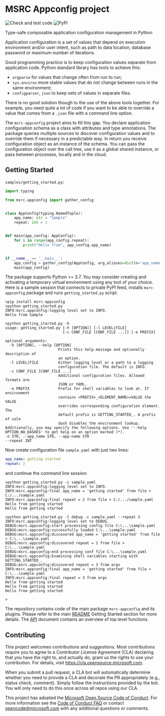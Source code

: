 # MSRC Appconfig project

![Check and test code](https://github.com/microsoft/msrc-appconfig/workflows/Check%20and%20test%20code/badge.svg)
![PyPI](https://img.shields.io/pypi/v/msrc-appconfig)

Type-safe composable application configuration management in Python

Application configuration is a set of values that depend on execution environment and/or user intent,
such as path to data location, database password or maximum number of iterations.

Good programming practice is to keep configuration values separate from application code.
Python standard library has tools to achieve this:

- `argparse` for values that change often from run to run;
- `sys.environ` more stable values that do not change between runs in the same environment;
- `configparser`, `json` to keep sets of values in separate files.

There is no good solution though to the use of the above tools together.
For example, you need quite a lot of code if you want
to be able to override a value that comes from a `.json` file with a command line option.

The `msrc-appconfig` project aims to fill this gap.
You declare application configuration schema as a class with attributes and type annotations.
The package queries multiple sources to discover configuration values
and to override them if necessary in a predictable way. 
In return you receive configuration object as an instance of the schema.
You can pass the configuration object over the call tree,
use it as a global shared instance,
or pass between processes, locally and in the cloud.

## Getting Started

`samples/getting_started.py`:
```python
import typing

from msrc.appconfig import gather_config


class AppConfig(typing.NamedTuple):
    app_name: str = "Sample"
    repeat: int = 1


def main(app_config: AppConfig):
    for i in range(app_config.repeat):
        print("Hello from", app_config.app_name)


if __name__ == '__main__':
    app_config = gather_config(AppConfig, arg_aliases=dict(n='app_name'))
    main(app_config)
```
The package supports Python >= 3.7. 
You may consider creating and activating a temporary virtual environment using any tool of your choice.
Here is a sample session that connects to private PyPI feed,
installs `msrc-appconfig` package and runs `getting_started.py` script.
```
>pip install msrc-appconfig
>python getting_started.py
INFO:msrc.appconfig:logging level set to INFO.
Hello from Sample

>python getting_started.py -h
usage: getting_started.py [-h [OPTION]] [-l LEVEL|FILE]
                          [-c CONF_FILE [CONF_FILE ...]] [-e PREFIX]

optional arguments:
  -h [OPTION], --help [OPTION]
                        Prints this help message and optionally description of
                        an option.
  -l LEVEL|FILE         Either logging level or a path to a logging
                        configuration file. The default is INFO.
  -c CONF_FILE [CONF_FILE ...]
                        Additional configuration files. Allowed formats are
                        JSON or YAML.
  -e PREFIX             Prefix for shell variables to look at. If environment
                        contains <PREFIX>_<ELEMENT_NAME>=VALUE the VALUE
                        overrides corresponding configuration element. The
                        default prefix is GETTING_STARTED_. A prefix of sole
                        dash disables the environment lookup.
Additionally, you may specify the following options. Use '--help OPTION_NO_DASHES' to get help on an option marked (*).
-n STR, --app_name STR, --app-name STR
--repeat INT

```
Now create configuration file `sample.yaml` with just two lines:
```yaml
app_name: getting started
repeat: 2
``` 
and continue the command line session:
```
>python getting_started.py -c sample.yaml
INFO:msrc.appconfig:logging level set to INFO.
INFO:msrc.appconfig:final app_name = 'getting started' from file > C:/.../sample.yaml
INFO:msrc.appconfig:final repeat = 2 from file > C:/.../sample.yaml
Hello from getting started
Hello from getting started

>python getting_started.py -l debug -c sample.yaml --repeat 3
INFO:msrc.appconfig:logging level set to DEBUG.
DEBUG:msrc.appconfig:start processing config file C:\...\sample.yaml
DEBUG:msrc.appconfig:successfully loaded C:\...\sample.yaml
DEBUG:msrc.appconfig:discovered app_name = 'getting started' from file > C:\...\sample.yaml
DEBUG:msrc.appconfig:discovered repeat = 2 from file > C:\...\sample.yaml     
DEBUG:msrc.appconfig:end processing conf file C:\...\sample.yaml
DEBUG:msrc.appconfig:Examining shell variables starting with GETTING_STARTED_.
DEBUG:msrc.appconfig:discovered repeat = 3 from argv
INFO:msrc.appconfig:final app_name = 'getting started' from file > C:\...\sample.yaml
INFO:msrc.appconfig:final repeat = 3 from argv
Hello from getting started
Hello from getting started
Hello from getting started

>
```

The repository contains code of the main package `msrc-appconfig` and its plugins.
Please refer to the main [README](./msrc-appconfig/README.md) Getting Started section for
more details.
The [API](./API.md) document contains an overview of top level functions.


## Contributing

This project welcomes contributions and suggestions.  Most contributions require you to agree to a
Contributor License Agreement (CLA) declaring that you have the right to, and actually do, grant us
the rights to use your contribution. For details, visit https://cla.opensource.microsoft.com.

When you submit a pull request, a CLA bot will automatically determine whether you need to provide
a CLA and decorate the PR appropriately (e.g., status check, comment). Simply follow the instructions
provided by the bot. You will only need to do this once across all repos using our CLA.

This project has adopted the [Microsoft Open Source Code of Conduct](https://opensource.microsoft.com/codeofconduct/).
For more information see the [Code of Conduct FAQ](https://opensource.microsoft.com/codeofconduct/faq/) or
contact [opencode@microsoft.com](mailto:opencode@microsoft.com) with any additional questions or comments.
